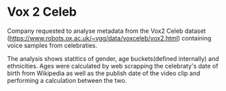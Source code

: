 # Vox 2 Celeb
Company requested to analyse metadata from the Vox2 Celeb dataset (https://www.robots.ox.ac.uk/~vgg/data/voxceleb/vox2.html) containing voice samples from celebraties.

The analysis shows statitics of gender, age buckets(defined internally) and ethnicities.
Ages were calculated by web scrapping the celebraty's date of birth from Wikipedia as well as the publish date of the video clip and performing a calculation between the two.
